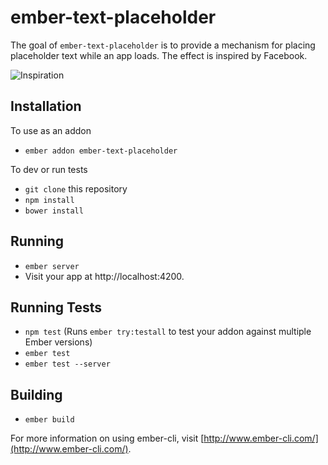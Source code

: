 # ember-text-placeholder

The goal of `ember-text-placeholder` is to provide a mechanism for placing placeholder text while an app loads. The effect is inspired by Facebook.

![Inspiration](http://i.imgur.com/ohxK0Gu.png?)

## Installation

To use as an addon

* `ember addon ember-text-placeholder`

To dev or run tests

* `git clone` this repository
* `npm install`
* `bower install`

## Running

* `ember server`
* Visit your app at http://localhost:4200.

## Running Tests

* `npm test` (Runs `ember try:testall` to test your addon against multiple Ember versions)
* `ember test`
* `ember test --server`

## Building

* `ember build`

For more information on using ember-cli, visit [http://www.ember-cli.com/](http://www.ember-cli.com/).
